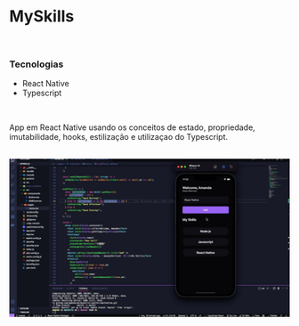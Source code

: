 <h1>MySkills</h1>
<br />

<h3>Tecnologias</h3>
<ul>
  <li>React Native</li>
  <li>Typescript</li>
</ul>

<br />

<p>App em React Native usando os conceitos de estado, propriedade, imutabilidade, hooks, estilização e utilizaçao do Typescript.</p>

<br />

<img src="./assets/MySkills.jpg" >
